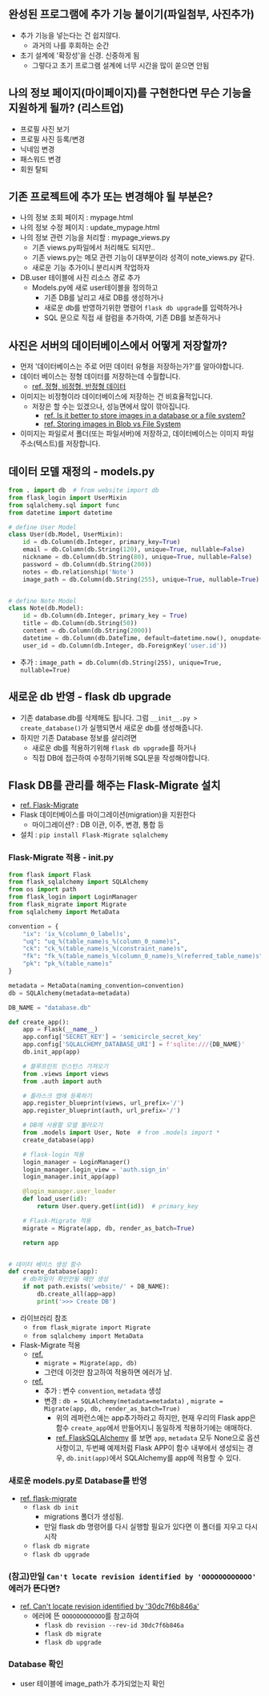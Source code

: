 ## 완성된 프로그램에 추가 기능 붙이기(파일첨부, 사진추가)
- 추가 기능을 넣는다는 건 쉽지않다.
    - 과거의 나를 후회하는 순간
- 초기 설계에 '확장성'을 신경. 신중하게 됨
    - 그렇다고 초기 프로그램 설계에 너무 시간을 많이 쏟으면 안됨

## 나의 정보 페이지(마이페이지)를 구현한다면 무슨 기능을 지원하게 될까? (리스트업)
- 프로필 사진 보기
- 프로필 사진 등록/변경
- 닉네임 변경
- 패스워드 변경
- 회원 탈퇴

## 기존 프로젝트에 추가 또는 변경해야 될 부분은?
- 나의 정보 조회 페이지 : mypage.html
- 나의 정보 수정 페이지 : update_mypage.html
- 나의 정보 관련 기능을 처리할 : mypage_views.py
    - 기존 views.py파일에서 처리해도 되지만..
    - 기존 views.py는 메모 관련 기능이 대부분이라 성격이 note_views.py 같다.
    - 새로운 기능 추가이니 분리시켜 작업하자
- DB.user 테이블에 사진 리소스 경로 추가
    - Models.py에 새로 user테이블을 정의하고
        - 기존 DB를 날리고 새로 DB를 생성하거나
        - 새로운 db를 반영하기위한 명령어 `flask db upgrade`를 입력하거나
        - SQL 문으로 직접 새 컬럼을 추가하여, 기존 DB를 보존하거나

## 사진은 서버의 데이터베이스에서 어떻게 저장할까?
- 먼저 '데이터베이스는 주로 어떤 데이터 유형을 저장하는가?'를 알아야합니다.
- 데이터 베이스는 정형 데이터를 저장하는데 수월합니다.
    - [ref. 정형, 비정형, 반정형 데이터](https://chankim.tistory.com/3)
- 이미지는 비정형이라 데이터베이스에 저장하는 건 비효율적입니다.
    - 저장은 할 수는 있겠으나, 성능면에서 많이 깎아집니다.
        - [ref. Is it better to store images in a database or a file system?](https://www.quora.com/Is-it-better-to-store-images-in-a-database-or-a-file-system)
        - [ref. Storing images in Blob vs File System](https://medium.com/@anilsingh.jsr/storing-images-in-blob-vs-file-system-3d704988e44e)
- 이미지는 파일로서 폴더(또는 파일서버)에 저장하고, 데이터베이스는 이미지 파일 주소(텍스트)를 저장합니다.

## 데이터 모델 재정의 - models.py
```python
from . import db  # from website import db
from flask_login import UserMixin
from sqlalchemy.sql import func
from datetime import datetime

# define User Model
class User(db.Model, UserMixin):
    id = db.Column(db.Integer, primary_key=True)
    email = db.Column(db.String(120), unique=True, nullable=False)
    nickname = db.Column(db.String(80), unique=True, nullable=False)
    password = db.Column(db.String(200))
    notes = db.relationship('Note')
    image_path = db.Column(db.String(255), unique=True, nullable=True)


# define Note Model
class Note(db.Model):
    id = db.Column(db.Integer, primary_key = True)
    title = db.Column(db.String(50))
    content = db.Column(db.String(2000))
    datetime = db.Column(db.DateTime, default=datetime.now(), onupdate=datetime.now())
    user_id = db.Column(db.Integer, db.ForeignKey('user.id'))    
```
- 추가 : `image_path = db.Column(db.String(255), unique=True, nullable=True)`

## 새로운 db 반영 - flask db upgrade
- 기존 database.db를 삭제해도 됩니다. 그럼 `__init__.py > create_database()`가 실행되면서 새로운 db를 생성해줍니다.
- 하지만 기존 Database 정보를 살리려면 
    - 새로운 db를 적용하기위해 `flask db upgrade`를 하거나
    - 직접 DB에 접근하여 수정하기위해 SQL문을 작성해야합니다.

## Flask DB를 관리를 해주는 Flask-Migrate 설치
- [ref. Flask-Migrate](https://flask-migrate.readthedocs.io/en/latest/)
- Flask 데이터베이스를 마이그레이션(migration)을 지원한다
    - 마이그레이션? : DB 이관, 이주, 변경, 통합 등
- 설치 : `pip install Flask-Migrate sqlalchemy`


### Flask-Migrate 적용 - __init__.py
```python
from flask import Flask
from flask_sqlalchemy import SQLAlchemy
from os import path
from flask_login import LoginManager
from flask_migrate import Migrate
from sqlalchemy import MetaData

convention = {
    "ix": 'ix_%(column_0_label)s',
    "uq": "uq_%(table_name)s_%(column_0_name)s",
    "ck": "ck_%(table_name)s_%(constraint_name)s",
    "fk": "fk_%(table_name)s_%(column_0_name)s_%(referred_table_name)s",
    "pk": "pk_%(table_name)s"
}

metadata = MetaData(naming_convention=convention)
db = SQLAlchemy(metadata=metadata)

DB_NAME = "database.db"

def create_app():
    app = Flask(__name__)
    app.config['SECRET_KEY'] = 'semicircle_secret_key'
    app.config['SQLALCHEMY_DATABASE_URI'] = f'sqlite:///{DB_NAME}'
    db.init_app(app)

    # 블루프린트 인스턴스 가져오기
    from .views import views
    from .auth import auth

    # 플라스크 앱에 등록하기
    app.register_blueprint(views, url_prefix='/')
    app.register_blueprint(auth, url_prefix='/')

    # DB에 사용할 모델 불러오기
    from .models import User, Note  # from .models import *
    create_database(app)

    # flask-login 적용
    login_manager = LoginManager()
    login_manager.login_view = 'auth.sign_in'
    login_manager.init_app(app)

    @login_manager.user_loader
    def load_user(id):
        return User.query.get(int(id))  # primary_key

    # Flask-Migrate 적용
    migrate = Migrate(app, db, render_as_batch=True)

    return app


# 데이터 베이스 생성 함수
def create_database(app):
    # db파일이 확인안될 때만 생성
    if not path.exists('website/' + DB_NAME):
        db.create_all(app=app)
        print('>>> Create DB')
```
- 라이브러리 참조
    - `from flask_migrate import Migrate`
    - `from sqlalchemy import MetaData`
- Flask-Migrate 적용
    - [ref. ](https://flask-migrate.readthedocs.io/en/latest/#installation)
        - `migrate = Migrate(app, db)`
        - 그런데 이것만 참고하여 적용하면 에러가 남.
    - [ref. ](https://stackoverflow.com/questions/62640576/flask-migrate-valueerror-constraint-must-have-a-name)
        - 추가 : 변수 `convention`, `metadata` 생성
        - 변경 : `db = SQLAlchemy(metadata=metadata)` , `migrate = Migrate(app, db, render_as_batch=True)`
            - 위의 레퍼런스에는 app추가하라고 하지만, 현재 우리의 Flask app은 함수 `create_app`에서 만들어지니 동일하게 적용하기에는 애매하다.
            - [ref. FlaskSQLAlchemy](https://flask-sqlalchemy.palletsprojects.com/en/2.x/api/) 를 보면 `app`, `metadata` 모두 None으로 옵션사항이고, 두번째 예제처럼 Flask APP이 함수 내부에서 생성되는 경우, `db.init(app)`에서 SQLAlchemy를 app에 적용할 수 있다.

### 새로운 models.py로 Database를 반영
- [ref. flask-migrate](https://flask-migrate.readthedocs.io/en/latest/#flask-migrate)
    - `flask db init`
        - migrations 폴더가 생성됨.
        - 만일 flask db 명령어를 다시 실행할 필요가 있다면 이 폴더를 지우고 다시 시작
    - `flask db migrate`
    - `flask db upgrade`

### (참고)만일 `Can't locate revision identified by 'OOOOOOOOOOOO'` 에러가 뜬다면?
- [ref. Can't locate revision identified by '30dc7f6b846a'](https://github.com/prerit2010/Result-aggregation-server/issues/37)
    - 에러에 뜬 `OOOOOOOOOOOO`를 참고하여
        - `flask db revision --rev-id 30dc7f6b846a`
        - `flask db migrate`
        - `flask db upgrade`

### Database 확인
- user 테이블에 image_path가 추가되었는지 확인
